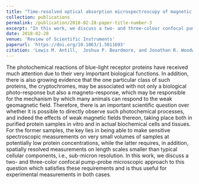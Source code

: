```yaml
---
title: "Time-resolved optical absorption microspectroscopy of magnetic field sensitive flavin photochemistry"
collection: publications
permalink: /publication/2018-02-28-paper-title-number-3
excerpt: "In this work, we discuss a two- and three-colour confocal pump-probe microscopic approach.<br/><img src='/images/microscope.jpg'>"
date: 2018-02-28
venue: 'Review of Scientific Instruments'
paperurl: 'https://doi.org/10.1063/1.5011693'
citation: 'Lewis M. Antill,  Joshua P. Beardmore, and Jonathan R. Woodward (2018). &quot;Time-resolved optical absorption microspectroscopy of magnetic field sensitive flavin photochemistry.&quot; <i>Review of Scientific Instruments</i>, 89, 023707.'
---
```

The photochemical reactions of blue-light receptor proteins have received much attention due to their very important biological functions. In addition, there is also growing evidence that the one particular class of such proteins, the cryptochromes, may be associated with not only a biological photo-response but also a magneto-response, which may be responsible for the mechanism by which many animals can respond to the weak geomagnetic field. Therefore, there is an important scientific question over whether it is possible to directly observe such photochemical processes, and indeed the effects of weak magnetic fields thereon, taking place both in purified protein samples in vitro and in actual biochemical cells and tissues. For the former samples, the key lies in being able to make sensitive spectroscopic measurements on very small volumes of samples at potentially low protein concentrations, while the latter requires, in addition, spatially resolved measurements on length scales smaller than typical cellular components, i.e., sub-micron resolution. In this work, we discuss a two- and three-color confocal pump-probe microscopic approach to this question which satisfies these requirements and is thus useful for experimental measurements in both cases.